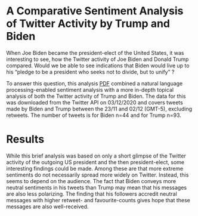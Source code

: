 # A Comparative Sentiment Analysis of Twitter Activity by Trump and Biden 
When Joe Biden became the president-elect of the United States, it was interesting to see, how the Twitter activity of Joe Biden and Donald Trump compared. Would we be able to see indications that Biden would live up to his “pledge to be a president who seeks not to divide, but to unify” ?

To answer this question, this analysis [PDF](https://github.com/philippolis/TrumpBidenTweetSentiment/blob/main/Report.pdf) combined a natural language processing-enabled sentiment analysis with a more in-depth topical analysis of both the Twitter activity of Trump and Biden. The data for this was downloaded from the Twitter API on 03/12/2020 and covers tweets made by Biden and Trump between the 23/11 and 02/12 (GMT-5), excluding retweets. The number of tweets is for Biden n=44 and for Trump n=93.

# Results
While this brief analysis was based on only a short glimpse of the Twitter activity of the outgoing US president and the then president-elect, some interesting findings could be made. Among these are that more extreme sentiments do not necessarily spread more widely on Twitter. Instead, this seems to depend on the audience. The fact that Biden conveys more neutral sentiments in his tweets than Trump may mean that his messages are also less polarizing. The finding that his followers accredit neutral messages with higher retweet- and favourite-counts gives hope that these messages are also well-received.
